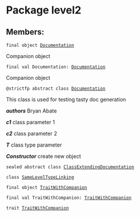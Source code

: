 # Package level2
## Members:
<pre><code class="language-scala" >final object <a href="./Documentation.md">Documentation</a></pre></code>
Companion object

<pre><code class="language-scala" >final val Documentation: <a href="./Documentation$.md">Documentation</a></pre></code>
Companion object


<pre><code class="language-scala" >@strictfp abstract class <a href="./Documentation.md">Documentation</a></pre></code>
This class is used for testing tasty doc generation

***authors*** Bryan Abate

***c1*** class parameter 1

***c2*** class parameter 2

***T*** class type parameter

***Constructor*** create new object

<pre><code class="language-scala" >sealed abstract class <a href="./ClassExtendingDocumentation.md">ClassExtendingDocumentation</a></pre></code>
<pre><code class="language-scala" >class <a href="./SameLevelTypeLinking.md">SameLevelTypeLinking</a></pre></code>
<pre><code class="language-scala" >final object <a href="./TraitWithCompanion.md">TraitWithCompanion</a></pre></code>
<pre><code class="language-scala" >final val TraitWithCompanion: <a href="./TraitWithCompanion$.md">TraitWithCompanion</a></pre></code>

<pre><code class="language-scala" >trait <a href="./TraitWithCompanion.md">TraitWithCompanion</a></pre></code>
